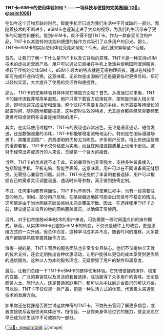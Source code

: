 **TNT卡eSIM卡的使用体验如何？——一场科技与便捷的完美邂逅[[TG💪+ @esim1088](https://t.me/s/esim1088)]**

在如今这个万物互联的时代，智能手机早已成为我们生活中不可或缺的一部分。而随着技术的不断进步，eSIM卡也逐渐走进了大众的视野，为我们的生活带来了更多的可能性和便利。提到eSIM卡，就不得不提TNT卡。作为一款备受关注的产品，TNT卡以其独特的功能和便捷的操作方式吸引了众多用户的目光。那么，TNT卡eSIM卡的实际使用体验究竟如何呢？今天，我们就来聊聊这个话题。

首先，让我们了解一下什么是TNT卡以及它背后的原理。TNT卡是一种支持eSIM技术的虚拟运营商产品，用户可以通过它直接在手机上激活并使用国际漫游服务。相较于传统的实体SIM卡，eSIM卡最大的特点就是无需物理插拔，通过在线操作即可完成开通和切换。这意味着，无论你是出国旅行还是需要临时更换号码，都可以轻松实现，大大提升了使用的灵活性和便捷性。

那么，TNT卡的使用体验具体体现在哪些方面呢？首先，从激活过程来看，TNT卡的操作流程非常简单直观。用户只需下载官方应用程序，按照提示输入相关信息，即可快速完成注册和激活。整个过程不需要复杂的手续，也不需要等待漫长的邮寄时间，随时随地都能搞定。这种即时生效的特点，尤其适合那些经常需要频繁更换号码或使用多设备连接网络的用户。

其次，在实际使用过程中，TNT卡的表现也非常出色。无论是语音通话、短信发送，还是数据流量的消耗，TNT卡都能够稳定流畅地运行。特别是在国际漫游场景下，其覆盖范围广、资费透明的优势尤为明显。许多用户反馈，相比传统运营商的漫游套餐，TNT卡不仅价格更为实惠，而且在网络连接质量上也毫不逊色。这对于经常出差或旅行的人来说，无疑是一个巨大的福音。

当然，TNT卡的优点远不止于此。它的兼容性也非常强大，支持多种设备接入，包括智能手机、平板电脑、智能手表等。这意味着，用户可以在不同设备间无缝切换，无需担心兼容性问题。此外，TNT卡还提供了丰富的套餐选择，用户可以根据自己的需求灵活调整流量、通话时长等参数，真正做到按需定制。

不过，任何事物都有两面性，TNT卡也不例外。在使用过程中，也有一些需要注意的地方。例如，部分用户反映，在某些偏远地区可能会出现信号不稳定的情况，这可能是由于当地网络基础设施尚未完全覆盖所致。因此，在选择使用TNT卡之前，建议提前查询目的地的网络覆盖情况，以确保正常使用。

另外，对于初次接触eSIM技术的用户来说，可能需要一段时间适应新的操作模式。毕竟，从实体SIM卡到虚拟eSIM卡的转变，不仅仅是硬件上的改变，更是思维方式的一次升级。但总体而言，这种学习成本并不高，随着时间的推移，大多数用户都能够熟练掌握其操作方法。

值得一提的是，TNT卡背后的服务团队也非常专业且贴心。他们不仅提供全天候的技术支持，还会定期推出各种优惠活动，让用户能够以更低的成本享受到更优质的通信服务。这种以人为本的服务理念，无疑增强了用户的黏性和满意度。

最后，让我们总结一下TNT卡eSIM卡的整体使用体验。它凭借便捷的操作、稳定的性能、广泛的兼容性以及灵活的套餐选择，成功赢得了众多用户的青睐。无论是商务人士、旅行达人，还是普通家庭用户，都可以从中找到适合自己的解决方案。可以说，TNT卡不仅仅是一款产品，更是一种生活方式的体现，代表着未来通信技术的发展方向。

如果你还在犹豫是否要尝试这款神奇的TNT卡，不妨先去官网了解更多信息，或者直接联系客服咨询具体细节。相信我，一旦你亲身体验过它的魅力，就会发现它早已成为你生活中不可或缺的一部分。

[[TG💪+ @esim1088](https://t.me/s/esim1088) ![Image](https://i.postimg.cc/4NQfJmqS/Snipaste-2025-05-13-00-14-12.png)]
